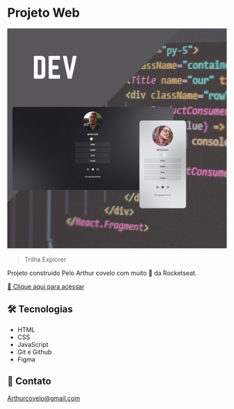 # Projeto Web

![preview](./.github/ProfileArthur.png)

> Trilha Explorer

Projeto construído Pelo Arthur covelo com muito 💛 da Rocketseat.

[🔗 Clique aqui para acessar](https://arthurcovelo.github.io/ProjetoWeb_Profile/)

## 🛠 Tecnologias

- HTML
- CSS
- JavaScript
- Git e Github
- Figma

## 💛 Contato

Arthurcovelo@gmail.com
